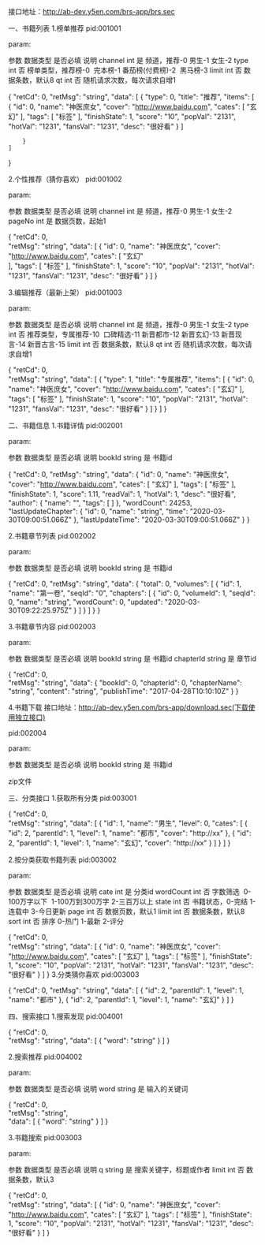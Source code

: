

接口地址：http://ab-dev.y5en.com/brs-app/brs.sec

一、书籍列表
1.榜单推荐
pid:001001

param:

参数	数据类型	是否必填	说明
channel	int	是	频道，推荐-0 男生-1 女生-2
type	int	否	榜单类型，推荐榜-0  完本榜-1 番茄榜(付费榜)-2  黑马榜-3
limit	int	否	数据条数，默认8
qt	int	否	随机请求次数，每次请求自增1 


{
    "retCd": 0, 
    "retMsg": "string", 
    "data": [
        {
                        "type": 0, 
                        "title": "推荐", 
                        "items": [
                            {
                                "id": 0, 
                                "name": "神医庶女", 
                                "cover": "http://www.baidu.com", 
                                "cates": [
                                   "玄幻"
                                ], 
                                "tags": [
                                    "标签"
                                ], 
                                "finishState": 1, 
                                "score": "10", 
                                "popVal": "2131", 
                                "hotVal": "1231", 
                                "fansVal": "1231", 
                                "desc": "很好看"
                            }
                        ]
                    
        }
    ]
}


2.个性推荐（猜你喜欢）
pid:001002

param:

参数	数据类型	是否必填	说明
channel	int	是	频道，推荐-0 男生-1 女生-2
pageNo	int	是	数据页数，起始1


{
    "retCd": 0,  
    "retMsg": "string", 
    "data": [
        {
            "id": 0, 
            "name": "神医庶女", 
            "cover": "http://www.baidu.com", 
            "cates": [
                "玄幻"    
            ], 
            "tags": [
                "标签"
            ], 
            "finishState": 1, 
            "score": "10", 
            "popVal": "2131", 
            "hotVal": "1231", 
            "fansVal": "1231", 
            "desc": "很好看"
        }
    ]
}




3.编辑推荐（最新上架）
pid:001003

param:

参数	数据类型	是否必填	说明
channel	int	是	频道，推荐-0 男生-1 女生-2
type	int	否	推荐类型，专属推荐-10  口碑精选-11 新晋都市-12 新晋玄幻-13 新晋现言-14 新晋古言-15
limit	int	否	数据条数，默认8
qt	int	否	随机请求次数，每次请求自增1 


{
    "retCd": 0,  
    "retMsg": "string", 
    "data": [
        {
            "type": 1, 
            "title": "专属推荐", 
            "items": [
                {
                    "id": 0, 
                    "name": "神医庶女", 
                    "cover": "http://www.baidu.com", 
                    "cates": [
                        "玄幻"
                    ], 
                    "tags": [
                        "标签"
                    ], 
                    "finishState": 1, 
                    "score": "10", 
                    "popVal": "2131", 
                    "hotVal": "1231", 
                    "fansVal": "1231", 
                    "desc": "很好看"
                }
            ]
        }
    ]
}


二、书籍信息
1.书籍详情
pid:002001

param:

参数	数据类型	是否必填	说明
bookId	string	是	书籍id


{
    "retCd": 0, 
    "retMsg": "string", 
    "data": {
        "id": 0, 
        "name": "神医庶女", 
        "cover": "http://www.baidu.com", 
        "cates": [
            "玄幻"
        ], 
        "tags": [
            "标签"
        ], 
        "finishState": 1, 
        "score": 1.11, 
        "readVal": 1, 
        "hotVal": 1, 
        "desc": "很好看", 
        "author": {
            "name": "", 
            "tags": [ ]
        }, 
        "wordCount": 24253, 
        "lastUpdateChapter": {
            "id": 0, 
            "name": "string", 
            "time": "2020-03-30T09:00:51.066Z"
        }, 
        "lastUpdateTime": "2020-03-30T09:00:51.066Z"
    }
}



2.书籍章节列表
pid:002002

param:

参数	数据类型	是否必填	说明
bookId	string	是	书籍id


{
    "retCd": 0, 
    "retMsg": "string", 
    "data": {
        "total": 0, 
        "volumes": [
            {
                "id": 1, 
                "name": "第一卷", 
                "seqId": "0", 
                "chapters": [
                    {
                        "id": 0, 
                        "volumeId": 1, 
                        "seqId": 0, 
                        "name": "string", 
                        "wordCount": 0, 
                        "updated": "2020-03-30T09:22:25.975Z"
                    }
                ]
            }
        ]
    }
}


3.书籍章节内容
pid:002003

param:

参数	数据类型	是否必填	说明
bookId	string	是	书籍id
chapterId	string	是	章节id


{
    "retCd": 0,  
    "retMsg": "string", 
    "data": {
        "bookId": 0, 
        "chapterId": 0, 
        "chapterName": "string", 
        "content": "string", 
        "publishTime": "2017-04-28T10:10:10Z"
    }
}


4.书籍下载
接口地址：http://ab-dev.y5en.com/brs-app/download.sec(下载使用独立接口)

pid:002004

param:

参数	数据类型	是否必填	说明
bookId	string	是	书籍id


zip文件





三、分类接口
1.获取所有分类
pid:003001

{
    "retCd": 0,  
    "retMsg": "string", 
    "data": [
        {
            "id": 1, 
            "name": "男生", 
            "level": 0, 
            "cates": [
                {
                    "id": 2, 
                    "parentId": 1, 
                    "level": 1, 
                    "name": "都市", 
                    "cover": "http://xx"
                }, 
                {
                    "id": 2, 
                    "parentId": 1, 
                    "level": 1, 
                    "name": "玄幻", 
                    "cover": "http://xx"
                }
            ]
        }
    ]
}


2.按分类获取书籍列表
pid:003002

param:

参数	数据类型	是否必填	说明
cate	int	是	分类id
wordCount	int	否	字数筛选  0-100万字以下  1-100万到300万字 2-三百万以上
state	int	否	书籍状态，0-完结 1-连载中 3-今日更新
page	int	否	数据页数，默认1
limit	int	否	数据条数，默认8
sort	int	否	排序 0-热门 1-最新 2-评分


{
    "retCd": 0,  
    "retMsg": "string", 
    "data": [
        {
            "id": 0, 
            "name": "神医庶女", 
            "cover": "http://www.baidu.com", 
            "cates": [
                "玄幻"
            ], 
            "tags": [
                "标签"
            ], 
            "finishState": 1, 
            "score": "10", 
            "popVal": "2131", 
            "hotVal": "1231", 
            "fansVal": "1231", 
            "desc": "很好看"
        }
    ]
}
3.分类猜你喜欢
pid:003003

{
  "retCd": 0,
  "retMsg": "string",
  "data": [
    {
      "id": 2,
      "parentId": 1,
      "level": 1,
      "name": "都市"
    },
    {
      "id": 2,
      "parentId": 1,
      "level": 1,
      "name": "玄幻"
    }
  ]
}


四、搜索接口
1.搜索发现
pid:004001

{
    "retCd": 0,  
    "retMsg": "string", 
    "data": [
        {
            "word": "string"
        }
    ]
}


2.搜索推荐
pid:004002

param:

参数	数据类型	是否必填	说明
word	string	是	输入的关键词


{
    "retCd": 0,  
    "retMsg": "string",  
    "data": [
        {
            "word": "string"
        }
    ]
}


3.书籍搜索
pid:003003

param:

参数	数据类型	是否必填	说明
q	string	是	搜索关键字，标题或作者
limit	int	否	数据条数，默认3


{
    "retCd": 0,  
    "retMsg": "string", 
    "data": [
        {
            "id": 0, 
            "name": "神医庶女", 
            "cover": "http://www.baidu.com", 
            "cates": [
               "玄幻"
            ], 
            "tags": [
                "标签"
            ], 
            "finishState": 1, 
            "score": "10", 
            "popVal": "2131", 
            "hotVal": "1231", 
            "fansVal": "1231", 
            "desc": "很好看"
        }
    ]
}






